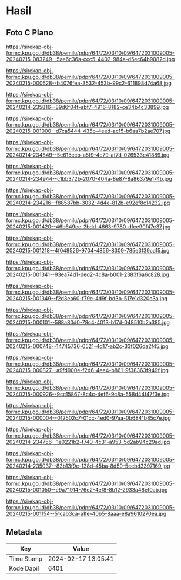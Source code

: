 # Hasil

## Foto C Plano

https://sirekap-obj-formc.kpu.go.id/db38/pemilu/pdpr/64/72/03/10/09/6472031009005-20240215-083249--5ae6c36a-ccc5-4402-984a-d5ec64b9082d.jpg

https://sirekap-obj-formc.kpu.go.id/db38/pemilu/pdpr/64/72/03/10/09/6472031009005-20240215-000628--b4076fea-3532-453b-99c2-611898d74a68.jpg

https://sirekap-obj-formc.kpu.go.id/db38/pemilu/pdpr/64/72/03/10/09/6472031009005-20240214-235816--89d6f04f-abf7-4916-8182-ce34b4c33899.jpg

https://sirekap-obj-formc.kpu.go.id/db38/pemilu/pdpr/64/72/03/10/09/6472031009005-20240215-001000--d7ca5444-435b-4eed-ac15-b6aa7b2ae707.jpg

https://sirekap-obj-formc.kpu.go.id/db38/pemilu/pdpr/64/72/03/10/09/6472031009005-20240214-234849--5e615ecb-a5f9-4c79-af7d-026533c41889.jpg

https://sirekap-obj-formc.kpu.go.id/db38/pemilu/pdpr/64/72/03/10/09/6472031009005-20240214-234944--c1bb372b-2070-404a-8e87-8a86379e174b.jpg

https://sirekap-obj-formc.kpu.go.id/db38/pemilu/pdpr/64/72/03/10/09/6472031009005-20240214-234216--f88587bb-3032-4d4e-812b-e92ef8c14232.jpg

https://sirekap-obj-formc.kpu.go.id/db38/pemilu/pdpr/64/72/03/10/09/6472031009005-20240215-001420--46b649ee-2bdd-4663-9780-dfce90f47e37.jpg

https://sirekap-obj-formc.kpu.go.id/db38/pemilu/pdpr/64/72/03/10/09/6472031009005-20240215-001218--4f048526-9704-4856-8309-785e3f39ca15.jpg

https://sirekap-obj-formc.kpu.go.id/db38/pemilu/pdpr/64/72/03/10/09/6472031009005-20240215-001341--93ea74d1-ded2-4c8a-b001-2383f6a6c828.jpg

https://sirekap-obj-formc.kpu.go.id/db38/pemilu/pdpr/64/72/03/10/09/6472031009005-20240215-001349--f2d3ea60-f79e-4d9f-bd3b-517e1d320c3a.jpg

https://sirekap-obj-formc.kpu.go.id/db38/pemilu/pdpr/64/72/03/10/09/6472031009005-20240215-000101--588a80d0-78c4-4013-b17d-048510b2a385.jpg

https://sirekap-obj-formc.kpu.go.id/db38/pemilu/pdpr/64/72/03/10/09/6472031009005-20240215-000748--14745736-0521-4d17-ab2c-33f026da2f45.jpg

https://sirekap-obj-formc.kpu.go.id/db38/pemilu/pdpr/64/72/03/10/09/6472031009005-20240215-000827--a9fd900e-f2d6-4ee4-b861-9f38363f949f.jpg

https://sirekap-obj-formc.kpu.go.id/db38/pemilu/pdpr/64/72/03/10/09/6472031009005-20240215-000926--9cc15867-8c4c-4ef6-9c8a-558d44f47f3e.jpg

https://sirekap-obj-formc.kpu.go.id/db38/pemilu/pdpr/64/72/03/10/09/6472031009005-20240215-000004--012502c7-01cc-4ed0-97aa-0b6841b85c7e.jpg

https://sirekap-obj-formc.kpu.go.id/db38/pemilu/pdpr/64/72/03/10/09/6472031009005-20240214-234756--1e0221b2-f740-4c31-a953-5d2ab94c29ad.jpg

https://sirekap-obj-formc.kpu.go.id/db38/pemilu/pdpr/64/72/03/10/09/6472031009005-20240214-235037--83b13f9e-138d-45ba-8d59-5cebd3397169.jpg

https://sirekap-obj-formc.kpu.go.id/db38/pemilu/pdpr/64/72/03/10/09/6472031009005-20240215-001050--e9a71914-76e2-4ef8-8b12-2933a48ef0ab.jpg

https://sirekap-obj-formc.kpu.go.id/db38/pemilu/pdpr/64/72/03/10/09/6472031009005-20240215-001154--51cab3ca-a1fe-40b5-8aaa-e8a9610270ea.jpg


## Metadata

| Key        | Value               |
| ---------- | ------------------- |
| Time Stamp | 2024-02-17 13:05:41 |
| Kode Dapil | 6401                |



